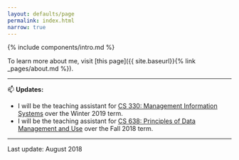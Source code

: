 ```yaml
---
layout: defaults/page
permalink: index.html
narrow: true
---
```


{% include components/intro.md %}

To learn more about me, visit [this page]({{ site.baseurl}}{% link _pages/about.md %}).

<hr />

:mailbox: __Updates:__

* I will be the teaching assistant for [CS 330: Management Information Systems](https://uwflow.com/course/cs330) over the Winter 2019 term.
* I will be the teaching assistant for [CS 638: Principles of Data Management and Use](https://cs.uwaterloo.ca/~tozsu/courses/CS638/) over the Fall 2018 term.

<hr />

Last update: August 2018
